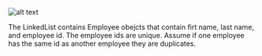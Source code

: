 ![alt text](https://i.imgur.com/efFOO95.png)

The LinkedList contains Employee obejcts that contain firt name, last name, and employee id. The employee ids are unique. 
 Assume if one employee has the same id as another employee they are duplicates. 
